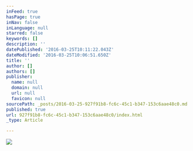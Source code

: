 ```yaml
---
inFeed: true
hasPage: true
inNav: false
inLanguage: null
starred: false
keywords: []
description: ''
datePublished: '2016-03-25T10:11:22.043Z'
dateModified: '2016-03-25T10:06:51.650Z'
title: ''
author: []
authors: []
publisher:
  name: null
  domain: null
  url: null
  favicon: null
sourcePath: _posts/2016-03-25-927f91b8-fc6c-45c1-b347-153c6aae48c0.md
published: true
url: 927f91b8-fc6c-45c1-b347-153c6aae48c0/index.html
_type: Article

---
```

![](https://the-grid-user-content.s3-us-west-2.amazonaws.com/da1f9992-107f-422f-90a8-ba3b2eea3d64.jpg)